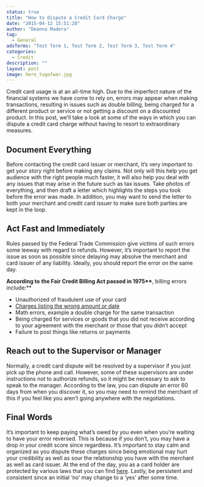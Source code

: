 ```yaml
---
status: true
title: "How to Dispute a Credit Card Charge"
date: "2015-04-12 15:51:28"
author: "Deanna Madera"
tag:
  - General
adsTerms: "Test Term 1, Test Term 2, Test Term 3, Test Term 4"
categories:
  - Credit
description: ""
layout: post
image: hero_tugofwar.jpg
---
```


Credit card usage is at an all-time high. Due to the imperfect nature of the financial systems we have come to rely on, errors may appear when making transactions, resulting in issues such as double billing, being charged for a different product or service or not getting a discount on a discounted product. In this post, we’ll take a look at some of the ways in which you can dispute a credit card charge without having to resort to extraordinary measures.

## Document Everything

Before contacting the credit card issuer or merchant, it’s very important to get your story right before making any claims. Not only will this help you get audience with the right people much faster, it will also help you deal with any issues that may arise in the future such as tax issues. Take photos of everything, and then draft a letter which highlights the steps you took before the error was made. In addition, you may want to send the letter to both your merchant and credit card issuer to make sure both parties are kept in the loop.

## Act Fast and Immediately

Rules passed by the Federal Trade Commission give victims of such errors some leeway with regard to refunds. However, it’s important to report the issue as soon as possible since delaying may absolve the merchant and card issuer of any liability. Ideally, you should report the error on the same day.

**According to** **the Fair Credit Billing Act passed in 1975\*\***, billing errors include:\*\*

- Unauthorized of fraudulent use of your card
- [Charges listing the wrong amount or date](https://www.consumer.ftc.gov/articles/0219-disputing-credit-card-charges)
- Math errors, example a double charge for the same transaction
- Being charged for services or goods that you did not receive according to your agreement with the merchant or those that you didn’t accept
- Failure to post things like returns or payments

## Reach out to the Supervisor or Manager

Normally, a credit card dispute will be resolved by a supervisor if you just pick up the phone and call. However, some of these supervisors are under instructions not to authorize refunds, so it might be necessary to ask to speak to the manager. According to the law, you can dispute an error 60 days from when you discover it, so you may need to remind the merchant of this if you feel like you aren’t going anywhere with the negotiations.

## Final Words

It’s important to keep paying what’s owed by you even when you’re waiting to have your error reversed. This is because if you don’t, you may have a drop in your credit score since regardless. It’s important to stay calm and organized as you dispute these charges since being emotional may hurt your credibility as well as sour the relationship you have with the merchant as well as card issuer. At the end of the day, you as a card holder are protected by various laws that you can find [here](https://www.consumer.ftc.gov/topics/resolving-consumer-problems). Lastly, be persistent and consistent since an initial ‘no’ may change to a ‘yes’ after some time.
